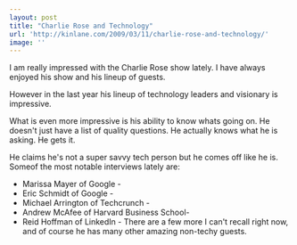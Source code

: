 ```yaml
---
layout: post
title: "Charlie Rose and Technology"
url: 'http://kinlane.com/2009/03/11/charlie-rose-and-technology/'
image: ''
---
```


I am really impressed with the Charlie Rose show lately. I have always enjoyed his show and his lineup of guests.

However in the last year his lineup of technology leaders and visionary is impressive.

What is even more impressive is his ability to know whats going on. He doesn't just have a list of quality questions. He actually knows what he is asking. He gets it.

He claims he's not a super savvy tech person but he comes off like he is. Someof the most notable interviews lately are:

  * Marissa Mayer of Google - 
  * Eric Schmidt of Google - 
  * Michael Arrington of Techcrunch - 
  * Andrew McAfee of Harvard Business School- 
  * Reid Hoffman of LinkedIn - 
There are a few more I can't recall right now, and of course he has many other amazing non-techy guests.